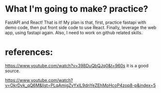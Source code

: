# What I'm going to make? practice?

FastAPI and React! That is it! My plan is that, first, practice fastapi with demo code, then put front side code to use React.
Finally, leverage the web app, using fastapi again. Also, I need to work on github related skills.

# references:

https://www.youtube.com/watch?v=398DuQbQJq0&t=960s
it is a good source.

https://www.youtube.com/watch?v=OkrDvk_qQ6M&list=PLqAmigZvYxIL9dnYeZEhMoHcoP4zop8-p&index=5